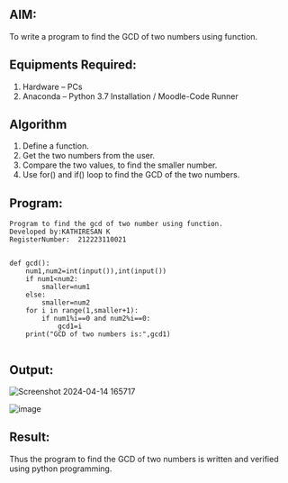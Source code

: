 
## AIM:
To write a program to find the GCD of two numbers using function.

## Equipments Required:
1. Hardware – PCs
2. Anaconda – Python 3.7 Installation / Moodle-Code Runner

## Algorithm
1. Define a function.
2. Get the two numbers from the user.
3. Compare the two values, to find the smaller number.
4. Use for() and if() loop to find the GCD of the two numbers.

## Program:
```
Program to find the gcd of two number using function.
Developed by:KATHIRESAN K 
RegisterNumber:  212223110021

```
```

def gcd():
    num1,num2=int(input()),int(input())
    if num1<num2:
        smaller=num1
    else:
        smaller=num2
    for i in range(1,smaller+1):
        if num1%i==0 and num2%i==0:
            gcd1=i
    print("GCD of two numbers is:",gcd1)
     

```

## Output:
![Screenshot 2024-04-14 165717](https://github.com/Kathiresan-23013376/GCD-of-two-numbers/assets/150008375/3594b4c0-cf49-456e-8e99-6eac5a5b3159)

![image](https://github.com/Kathiresan-23013376/GCD-of-two-numbers/assets/150008375/e43a907b-be69-4852-9557-c75096978db3)


## Result:
Thus the program to find the GCD of two numbers is written and verified using python programming.

